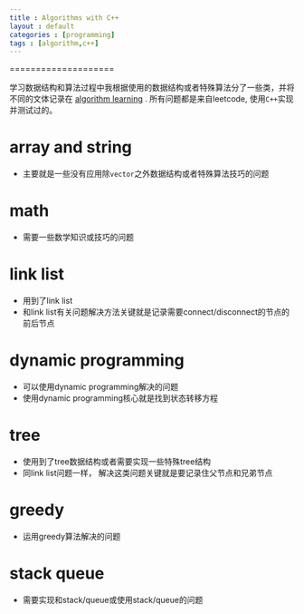 ```yaml
---
title : Algorithms with C++
layout : default
categories : [programming]
tags : [algorithm,c++]
---
```


====================

学习数据结构和算法过程中我根据使用的数据结构或者特殊算法分了一些类，并将不同的文体记录在 [algorithm learning](https://github.com/ZhifeiDing/algorithm_learning) . 所有问题都是来自leetcode, 使用```C++```实现并测试过的。

# array and string
  * 主要就是一些没有应用除```vector```之外数据结构或者特殊算法技巧的问题

# math
  * 需要一些数学知识或技巧的问题

# link list
  * 用到了link list 
  * 和link list有关问题解决方法关键就是记录需要connect/disconnect的节点的前后节点

# dynamic programming
  * 可以使用dynamic programming解决的问题
  * 使用dynamic programming核心就是找到状态转移方程

# tree
  * 使用到了tree数据结构或者需要实现一些特殊tree结构
  * 同link list问题一样， 解决这类问题关键就是要记录住父节点和兄弟节点

# greedy
  * 运用greedy算法解决的问题

# stack queue
  * 需要实现和stack/queue或使用stack/queue的问题
